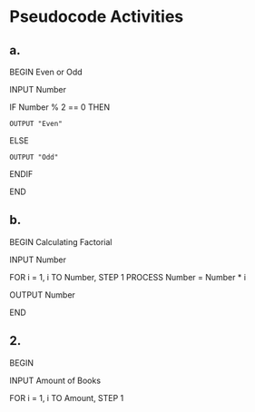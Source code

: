 # Pseudocode Activities
## a. 

BEGIN Even or Odd

INPUT Number

IF Number % 2 == 0 THEN

    OUTPUT "Even"

ELSE

    OUTPUT "Odd"

ENDIF

END


## b.

BEGIN Calculating Factorial

INPUT Number

FOR i = 1, i TO Number, STEP 1
    PROCESS Number = Number * i

OUTPUT Number

END
    
## 2.    
BEGIN

INPUT Amount of Books

FOR i = 1, i TO Amount, STEP 1

        



